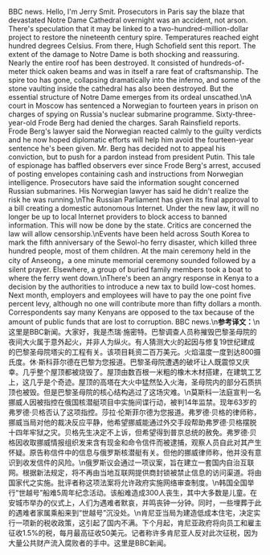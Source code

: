 BBC news. Hello, I'm Jerry Smit. Prosecutors in Paris say the blaze that devastated Notre Dame Cathedral overnight was an accident, not arson. There's speculation that it may be linked to a two-hundred-million-dollar project to restore the nineteenth century spire. Temperatures reached eight hundred degrees Celsius. From there, Hugh Schofield sent this report. The extent of the damage to Notre Dame is both shocking and reassuring. Nearly the entire roof has been destroyed. It consisted of hundreds-of-meter thick oaken beams and was in itself a rare feat of craftsmanship. The spire too has gone, collapsing dramatically into the inferno, and some of the stone vaulting inside the cathedral has also been destroyed. But the essential structure of Notre Dame emerges from its ordeal unscathed.\nA court in Moscow has sentenced a Norwegian to fourteen years in prison on charges of spying on Russia's nuclear submarine programme. Sixty-three-year-old Frode Berg had denied the charges. Sarah Rainsfield reports. Frode Berg's lawyer said the Norwegian reacted calmly to the guilty verdicts and he now hoped diplomatic efforts will help him avoid the fourteen-year sentence he's been given. Mr. Berg has decided not to appeal his conviction, but to push for a pardon instead from president Putin. This tale of espionage has baffled observers ever since Frode Berg's arrest, accused of posting envelopes containing cash and instructions from Norwegian intelligence. Prosecutors have said the information sought concerned Russian submarines. His Norwegian lawyer has said he didn't realize the risk he was running.\nThe Russian Parliament has given its final approval to a bill creating a domestic autonomous Internet. Under the new law, it will no longer be up to local Internet providers to block access to banned information. This will now be done by the state. Critics are concerned the law will allow censorship.\nEvents have been held across South Korea to mark the fifth anniversary of the Sewol-ho ferry disaster, which killed three hundred people, most of them children. At the main ceremony held in the city of Anseong，a one minute memorial ceremony sounded followed by a silent prayer. Elsewhere, a group of buried family members took a boat to where the ferry went down.\nThere's been an angry response in Kenya to a decision by the authorities to introduce a new tax to build low-cost homes. Next month, employers and employees will have to pay the one point five percent levy, although no one will contribute more than fifty dollars a month. Correspondents say many Kenyans are opposed to the tax because of the amount of public funds that are lost to corruption. BBC news.\n**参考译文：**\n这里是BBC新闻。大家好，我是杰瑞·施密特。巴黎调查人员称摧毁巴黎圣母院的夜间大火属于意外起火，并非人为纵火。有人猜测大火的起因与修复19世纪建成的巴黎圣母院塔尖的工程有关。该项目耗资二百万美元。火焰温度一度到达800摄氏度。休·斯科菲尔德在巴黎为您报道。巴黎圣母院遭遇的破坏让人既震惊又庆幸。几乎整个屋顶都被烧毁了。屋顶由数百根一米粗的橡木木材搭建，在建筑工艺上，这几乎是个奇迹。屋顶的高塔在大火中猛然坠入火海，圣母院内的部分石质拱顶也被毁。但是巴黎圣母院的核心结构逃过了这场灾难。\n莫斯科一法庭宣判一名挪威人因被指控在俄国核潜艇项目中实施间谍行动，被判14年监禁。现年63岁的弗罗德·贝格否认了这项指控。莎拉·伦斯菲尔德为您报道。弗罗德·贝格的律师称，挪威当局对他的裁决反应平静，他希望挪威能通过外交手段帮助弗罗德·贝格摆脱十四年牢狱之灾。贝格先生决定不上诉，但希望得到普京总统的赦免。弗罗德·贝格因收取挪威情报组织发来含有现金和命令信件而被逮捕，观察人员自此对其产生怀疑。原告称信件中的信息与俄罗斯核潜艇有关。但他的挪威律师称，他并没有意识到收发信件的风险。\n俄罗斯议会通过一项议案，旨在建立一套国内自治互联网。根据新法规定，将不再由当地互联网提供商封锁被禁止信息的访问渠道。将由国家代之实施。批评者称这项法案将允许政府实施网络审查制度。\n韩国全国举行“世越号”船难5周年纪念活动。该船难造成300人丧生，其中大多数是儿童。在安城市举办的仪式上，人们为遇难者默哀，并鸣丧钟一分钟。同时，一些埋葬于此的遇难者家属乘船来到“世越号”沉没处。\n肯尼亚当局为建造低成本住宅，决定实行一项新的税收政策，这引起了国内不满。下个月起，肯尼亚政府将向员工和雇主征收1.5%的税，每月最高征收50美元。记者称许多肯尼亚人反对此次征税，因为大量公共财产流入腐败者的手中。这里是BBC新闻。
        